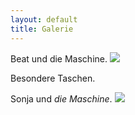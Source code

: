 ```yaml
---
layout: default
title: Galerie
---
```


Beat und die Maschine.
<img src="/images/beat.png" class="right" />

Besondere Taschen.

Sonja und *die Maschine*.
<img src="/images/Sonja.png" class="right" />

